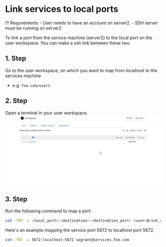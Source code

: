 # Link services to local ports

<!-- prettier-ignore -->
!!! Requirements
    - User needs to have an account on server2.
    - SSH server must be running on server2

To link a port from the service machine (server2)
to the local port on the user workspace.
You can make a ssh link between these two.

## 1. Step

Go to the user workspace, on which you want to map
from localhost to the services machine

- e.g. `foo.com/user1`

## 2. Step

Open a terminal in your user workspace.
![Open terminal in user workspace](open_terminal_in_workspace.gif)

## 3. Step

Run the following command to map a port:

```sh
ssh -fNT -L <local_port>:<destination>:<destination_port> <user>@<ssh_server>

```

Here's an example mapping the service port 5672 to localhost port 5672.

```sh
ssh -fNT -L 5672:localhost:5672 vagrant@services.foo.com
```
